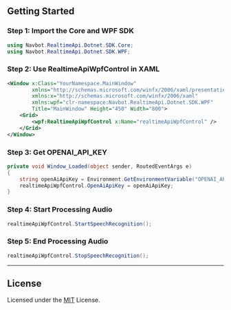 ## **Getting Started**

### **Step 1: Import the Core and WPF SDK**

```c#
using Navbot.RealtimeApi.Dotnet.SDK.Core;
using Navbot.RealtimeApi.Dotnet.SDK.WPF;
```

### Step 2: Use RealtimeApiWpfControl in XAML

```xml
<Window x:Class="YourNamespace.MainWindow"
        xmlns="http://schemas.microsoft.com/winfx/2006/xaml/presentation"
        xmlns:x="http://schemas.microsoft.com/winfx/2006/xaml"
        xmlns:wpf="clr-namespace:Navbot.RealtimeApi.Dotnet.SDK.WPF"
        Title="MainWindow" Height="450" Width="800">
    <Grid>
        <wpf:RealtimeApiWpfControl x:Name="realtimeApiWpfControl" />
    </Grid>
</Window>

```

### Step 3: Get OPENAI_API_KEY

```c#
private void Window_Loaded(object sender, RoutedEventArgs e)
{
    string openAiApiKey = Environment.GetEnvironmentVariable("OPENAI_API_KEY") ?? "";
    realtimeApiWpfControl.OpenAiApiKey = openAiApiKey;
}
```

### **Step 4: Start Processing Audio**

```c#
realtimeApiWpfControl.StartSpeechRecognition();
```

### **Step 5: End Processing Audio**

```c#
realtimeApiWpfControl.StopSpeechRecognition();
```

------

## **License**

Licensed under the [MIT](LICENSE) License.
